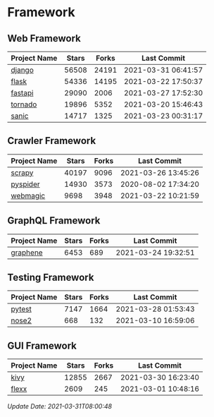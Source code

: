 # Framework

## Web Framework
| Project Name | Stars | Forks | Last Commit |
| ------------ | ----- | ----- | ----------- |
| [django](https://github.com/django/django) | 56508 | 24191 | 2021-03-31 06:41:57 |
| [flask](https://github.com/pallets/flask) | 54336 | 14195 | 2021-03-22 17:50:37 |
| [fastapi](https://github.com/tiangolo/fastapi) | 29090 | 2006 | 2021-03-27 17:52:30 |
| [tornado](https://github.com/tornadoweb/tornado) | 19896 | 5352 | 2021-03-20 15:46:43 |
| [sanic](https://github.com/sanic-org/sanic) | 14717 | 1325 | 2021-03-23 00:31:17 |

## Crawler Framework
| Project Name | Stars | Forks | Last Commit |
| ------------ | ----- | ----- | ----------- |
| [scrapy](https://github.com/scrapy/scrapy) | 40197 | 9096 | 2021-03-26 13:45:26 |
| [pyspider](https://github.com/binux/pyspider) | 14930 | 3573 | 2020-08-02 17:34:20 |
| [webmagic](https://github.com/code4craft/webmagic) | 9698 | 3948 | 2021-03-22 10:21:59 |

## GraphQL Framework
| Project Name | Stars | Forks | Last Commit |
| ------------ | ----- | ----- | ----------- |
| [graphene](https://github.com/graphql-python/graphene) | 6453 | 689 | 2021-03-24 19:32:51 |

## Testing Framework
| Project Name | Stars | Forks | Last Commit |
| ------------ | ----- | ----- | ----------- |
| [pytest](https://github.com/pytest-dev/pytest) | 7147 | 1664 | 2021-03-28 01:53:43 |
| [nose2](https://github.com/nose-devs/nose2) | 668 | 132 | 2021-03-10 16:59:06 |

## GUI Framework
| Project Name | Stars | Forks | Last Commit |
| ------------ | ----- | ----- | ----------- |
| [kivy](https://github.com/kivy/kivy) | 12855 | 2667 | 2021-03-30 16:23:40 |
| [flexx](https://github.com/flexxui/flexx) | 2609 | 245 | 2021-03-01 10:48:16 |

*Update Date: 2021-03-31T08:00:48*